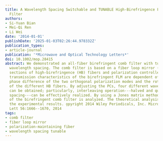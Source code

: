 ```yaml
---
title: A Wavelength Spacing Switchable and TUNABLE High-Birefringence Fiber Loop Mirror
  Filter
authors:
- Si-Yuan Bian
- Mei-Qi Ren
- Li Wei
date: '2014-01-01'
publishDate: '2025-01-03T02:26:44.978332Z'
publication_types:
- article-journal
publication: '*Microwave and Optical Technology Letters*'
doi: 10.1002/mop.28415
abstract: We demonstrated an all-fiber birefringent comb filter with tunable and switchable
  wavelength spacing. The comb filter is based on a fiber loop mirror (FLM) with three
  sections of high-birefringence (HB) fibers and polarization controllers (PCs). The
  transmission characteristics of the birefringent FLM are dependent of the relative
  phase difference of the two orthogonal polarization modes and the rotational angles
  of the different HB fibers. By adjusting the PCs, four different wavelength spacings
  can be obtained; particularly, interleaving operation---halved and quartered wavelength
  spacing---can be effectively realized. By using a Jones matrix method, the transmission
  of the birefringent comb filter is analyzed. The theoretical analysis agrees with
  the experimental results. o̧pyright 2014 Wiley Periodicals, Inc. Microwave Opt Technol
  Lett 56:1666--1670, 2014
tags:
- comb filter
- fiber loop mirror
- polarization-maintaining fiber
- wavelength spacing tunable
---
```

